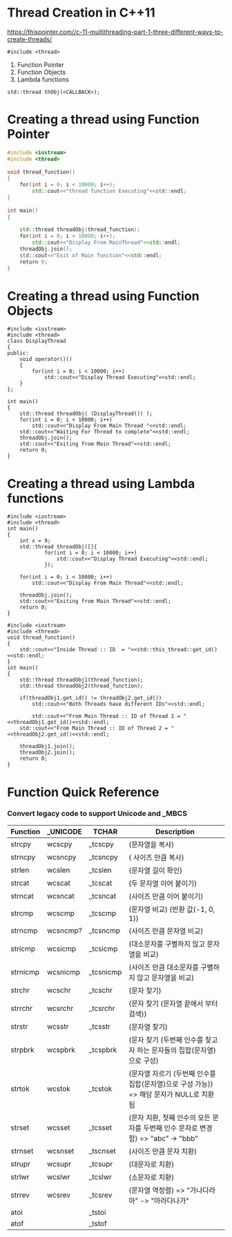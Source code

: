 # Thread Creation in C++11

https://thispointer.com//c-11-multithreading-part-1-three-different-ways-to-create-threads/

```
#include <thread>
```

1. Function Pointer
2. Function Objects
3. Lambda functions

```
std::thread thObj(<CALLBACK>);
```

# Creating a thread using Function Pointer
```cpp
#include <iostream>
#include <thread>
 
void thread_function()
{
    for(int i = 0; i < 10000; i++);
        std::cout<<"thread function Executing"<<std::endl;
}
 
int main()  
{
    
    std::thread threadObj(thread_function);
    for(int i = 0; i < 10000; i++);
        std::cout<<"Display From MainThread"<<std::endl;
    threadObj.join();    
    std::cout<<"Exit of Main function"<<std::endl;
    return 0;
}
```

# Creating a thread using Function Objects
```
#include <iostream>
#include <thread>
class DisplayThread
{
public:
    void operator()()     
    {
        for(int i = 0; i < 10000; i++)
            std::cout<<"Display Thread Executing"<<std::endl;
    }
};
 
int main()  
{
    std::thread threadObj( (DisplayThread()) );
    for(int i = 0; i < 10000; i++)
        std::cout<<"Display From Main Thread "<<std::endl;
    std::cout<<"Waiting For Thread to complete"<<std::endl;
    threadObj.join();
    std::cout<<"Exiting from Main Thread"<<std::endl;
    return 0;
}
```

# Creating a thread using Lambda functions
```
#include <iostream>
#include <thread>
int main()  
{
    int x = 9;
    std::thread threadObj([]{
            for(int i = 0; i < 10000; i++)
                std::cout<<"Display Thread Executing"<<std::endl;
            });
            
    for(int i = 0; i < 10000; i++)
        std::cout<<"Display From Main Thread"<<std::endl;
        
    threadObj.join();
    std::cout<<"Exiting from Main Thread"<<std::endl;
    return 0;
}
```
```
#include <iostream>
#include <thread>
void thread_function()
{
    std::cout<<"Inside Thread :: ID  = "<<std::this_thread::get_id()<<std::endl;    
}
int main()  
{
    std::thread threadObj1(thread_function);
    std::thread threadObj2(thread_function);
 
    if(threadObj1.get_id() != threadObj2.get_id())
        std::cout<<"Both Threads have different IDs"<<std::endl;
 
        std::cout<<"From Main Thread :: ID of Thread 1 = "<<threadObj1.get_id()<<std::endl;    
    std::cout<<"From Main Thread :: ID of Thread 2 = "<<threadObj2.get_id()<<std::endl;    
 
    threadObj1.join();    
    threadObj2.join();    
    return 0;
}
```

# Function Quick Reference 
### Convert legacy code to support Unicode and _MBCS

Function |_UNICODE  | TCHAR     | Description
---------|----------|-----------|-------------------------
strcpy   | wcscpy   | _tcscpy   | (문자열을 복사) 
strncpy  | wcsncpy  | _tcsncpy  | ( 사이즈 만큼 복사) 
strlen   | wcslen   | _tcslen   | (문자열 길이 확인)  
strcat   | wcscat   | _tcscat   | (두 문자열 이어 붙이기) 
strncat  | wcsncat  | _tcsncat  | (사이즈 만큼 이어 붙이기) 
strcmp   | wcscmp   | _tcscmp   | (문자열 비교) (반환 값(-1, 0, 1)) 
strncmp  | wcsncmp? | _tcsncmp  | (사이즈 만큼 문자열 비교) 
stricmp  | wcsicmp  | _tcsicmp  | (대소문자를 구별하지 않고 문자열을 비교) 
strnicmp | wcsnicmp | _tcsnicmp | (사이즈 만큼 대소문자를 구별하지 않고 문자열을 비교)
strchr   | wcschr   | _tcschr   | (문자 찾기) 
strrchr  | wcsrchr  | _tcsrchr  | (문자 찾기 (문자열 끝에서 부터 검색)) 
strstr   | wcsstr   | _tcsstr   | (문자열 찾기)
strpbrk  | wcspbrk  | _tcspbrk  | (문자 찾기 (두번째 인수를 찾고자 하는 문자들의 집합(문자열)으로 구성)   
strtok   | wcstok   | _tcstok   | (문자열 자르기 (두번째 인수를 집합(문자열)으로 구성 가능)) => 해당 문자가 NULL로 치환 됨
strset   | wcsset   | _tcsset   | (문자 치환, 첫째 인수의 모든 문자를 두번째 인수 문자로 변경함) => "abc" -> "bbb" 
strnset  | wcsnset  | _tscnset  | (사이즈 만큼 문자 치환) 
strupr   | wcsupr   | _tcsupr   | (대문자로 치환)
strlwr   | wcslwr   | _tcslwr   | (소문자로 치환) 
strrev   | wcsrev   | _tcsrev   | (문자열 역정렬) => "가나다라마" -> "마라다나가"
atoi     |          | _tstoi    |
atof     |          | _tstof    |
